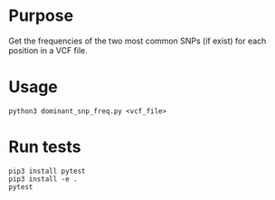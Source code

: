 # Purpose

Get the frequencies of the two most common SNPs (if exist) for each position in a VCF file.

# Usage

```shell script
python3 dominant_snp_freq.py <vcf_file>
```

# Run tests

```shell script
pip3 install pytest
pip3 install -e .
pytest
```
